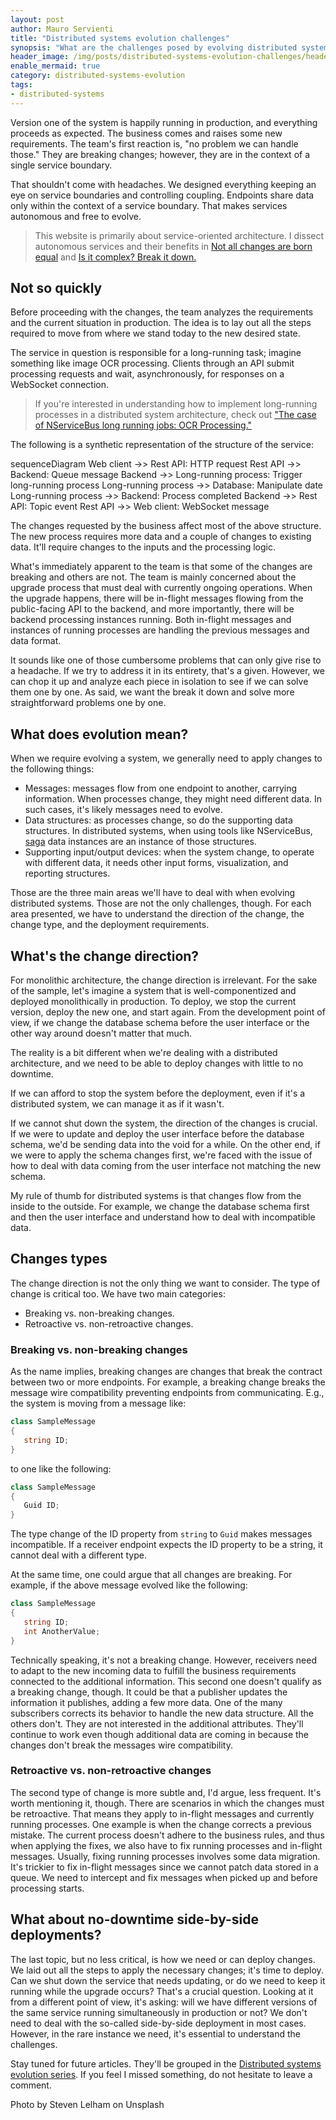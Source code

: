 ```yaml
---
layout: post
author: Mauro Servienti
title: "Distributed systems evolution challenges"
synopsis: "What are the challenges posed by evolving distributed systems architecture? In this short series of articles, we'll understand the critical factors we should be keeping an eye on and how to address them."
header_image: /img/posts/distributed-systems-evolution-challenges/header.jpg
enable_mermaid: true
category: distributed-systems-evolution
tags:
- distributed-systems
---
```


Version one of the system is happily running in production, and everything proceeds as expected. The business comes and raises some new requirements. The team's first reaction is, "no problem we can handle those." They are breaking changes; however, they are in the context of a single service boundary.

That shouldn't come with headaches. We designed everything keeping an eye on service boundaries and controlling coupling. Endpoints share data only within the context of a service boundary. That makes services autonomous and free to evolve.

> This website is primarily about service-oriented architecture. I dissect autonomous services and their benefits in [Not all changes are born equal](https://milestone.topics.it/2021/03/10/not-all-changes-are-born-equal.html) and [Is it complex? Break it down.](https://milestone.topics.it/2022/01/03/is-it-complex-break-it-down.html)

## Not so quickly

Before proceeding with the changes, the team analyzes the requirements and the current situation in production. The idea is to lay out all the steps required to move from where we stand today to the new desired state.

The service in question is responsible for a long-running task; imagine something like image OCR processing. Clients through an API submit processing requests and wait, asynchronously, for responses on a WebSocket connection.

> If you're interested in understanding how to implement long-running processes in a distributed system architecture, check out ["The case of NServiceBus long running jobs: OCR Processing."](https://milestone.topics.it/2016/12/20/the-case-of-nservicebus-long-running-handlers-ocr-processing.html)

The following is a synthetic representation of the structure of the service:

<div class="mermaid">
sequenceDiagram
   Web client ->> Rest API: HTTP request
   Rest API ->> Backend: Queue message
   Backend ->> Long-running process: Trigger long-running process
   Long-running process ->> Database: Manipulate date
   Long-running process ->> Backend: Process completed
   Backend ->> Rest API: Topic event
   Rest API ->> Web client: WebSocket message
</div>

The changes requested by the business affect most of the above structure. The new process requires more data and a couple of changes to existing data. It'll require changes to the inputs and the processing logic.

What's immediately apparent to the team is that some of the changes are breaking and others are not. The team is mainly concerned about the upgrade process that must deal with currently ongoing operations. When the upgrade happens, there will be in-flight messages flowing from the public-facing API to the backend, and more importantly, there will be backend processing instances running. Both in-flight messages and instances of running processes are handling the previous messages and data format.

It sounds like one of those cumbersome problems that can only give rise to a headache. If we try to address it in its entirety, that's a given. However, we can chop it up and analyze each piece in isolation to see if we can solve them one by one. As said, we want the break it down and solve more straightforward problems one by one.

## What does evolution mean?

When we require evolving a system, we generally need to apply changes to the following things:

-  Messages: messages flow from one endpoint to another, carrying information. When processes change, they might need different data. In such cases, it's likely messages need to evolve.
- Data structures: as processes change, so do the supporting data structures. In distributed systems, when using tools like NServiceBus, [saga](https://docs.particular.net/nservicebus/sagas/) data instances are an instance of those structures.
- Supporting input/output devices: when the system change, to operate with different data, it needs other input forms, visualization, and reporting structures.

Those are the three main areas we'll have to deal with when evolving distributed systems. Those are not the only challenges, though. For each area presented, we have to understand the direction of the change, the change type, and the deployment requirements.

## What's the change direction?

For monolithic architecture, the change direction is irrelevant. For the sake of the sample, let's imagine a system that is well-componentized and deployed monolithically in production. To deploy, we stop the current version, deploy the new one, and start again. From the development point of view, if we change the database schema before the user interface or the other way around doesn't matter that much.

The reality is a bit different when we're dealing with a distributed architecture, and we need to be able to deploy changes with little to no downtime.

If we can afford to stop the system before the deployment, even if it's a distributed system, we can manage it as if it wasn't.

If we cannot shut down the system, the direction of the changes is crucial. If we were to update and deploy the user interface before the database schema, we'd be sending data into the void for a while. On the other end, if we were to apply the schema changes first, we're faced with the issue of how to deal with data coming from the user interface not matching the new schema.

My rule of thumb for distributed systems is that changes flow from the inside to the outside. For example, we change the database schema first and then the user interface and understand how to deal with incompatible data.

## Changes types

The change direction is not the only thing we want to consider. The type of change is critical too. We have two main categories:

- Breaking vs. non-breaking changes.
- Retroactive vs. non-retroactive changes.

### Breaking vs. non-breaking changes

As the name implies, breaking changes are changes that break the contract between two or more endpoints. For example, a breaking change breaks the message wire compatibility preventing endpoints from communicating. E.g., the system is moving from a message like:

```csharp
class SampleMessage
{
   string ID;
}
```

to one like the following:

```csharp
class SampleMessage
{
   Guid ID;
}
```

The type change of the ID property from `string` to `Guid` makes messages incompatible. If a receiver endpoint expects the ID property to be a string, it cannot deal with a different type.

At the same time, one could argue that all changes are breaking. For example, if the above message evolved like the following:

```csharp
class SampleMessage
{
   string ID;
   int AnotherValue;
}
```

Technically speaking, it's not a breaking change. However, receivers need to adapt to the new incoming data to fulfill the business requirements connected to the additional information. This second one doesn't qualify as a breaking change, though. It could be that a publisher updates the information it publishes, adding a few more data. One of the many subscribers corrects its behavior to handle the new data structure. All the others don't. They are not interested in the additional attributes. They'll continue to work even though additional data are coming in because the changes don't break the messages wire compatibility.

### Retroactive vs. non-retroactive changes

The second type of change is more subtle and, I'd argue, less frequent. It's worth mentioning it, though. There are scenarios in which the changes must be retroactive. That means they apply to in-flight messages and currently running processes. One example is when the change corrects a previous mistake. The current process doesn't adhere to the business rules, and thus when applying the fixes, we also have to fix running processes and in-flight messages. Usually, fixing running processes involves some data migration. It's trickier to fix in-flight messages since we cannot patch data stored in a queue. We need to intercept and fix messages when picked up and before processing starts.

## What about no-downtime side-by-side deployments?

The last topic, but no less critical, is how we need or can deploy changes. We laid out all the steps to apply the necessary changes; it's time to deploy. Can we shut down the service that needs updating, or do we need to keep it running while the upgrade occurs? That's a crucial question. Looking at it from a different point of view, it's asking: will we have different versions of the same service running simultaneously in production or not? We don't need to deal with the so-called side-by-side deployment in most cases. However, in the rare instance we need, it's essential to understand the challenges.

Stay tuned for future articles. They'll be grouped in the [Distributed systems evolution series](). If you feel I missed something, do not hesitate to leave a comment.

Photo by Steven Lelham on Unsplash

